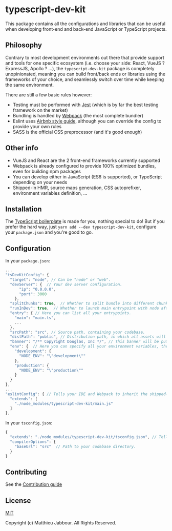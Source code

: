 # typescript-dev-kit

This package contains all the configurations and libraries that can be useful when developing
front-end and back-end JavaScript or TypeScript projects.

## Philosophy

Contrary to most development environments out there that provide support and tools for one specific
ecosystem (i.e. choose your side: React, VueJS ? ExpressJS, Apollo ? ...), the `typescript-dev-kit`
package is completely unopinionated, meaning you can build front/back ends or libraries using the
frameworks of your choice, and seamlessly switch over time while keeping the same environment.

There are still a few basic rules however:
- Testing must be performed with [Jest](https://jestjs.io/) (which is by far the best testing framework on the market)
- Bundling is handled by [Webpack](https://webpack.js.org/) (the most complete bundler)
- Eslint uses [Airbnb style guide](https://github.com/airbnb/javascript), although you can override the config to provide your own rules
- SASS is the official CSS preprocessor (and it's good enough)

## Other info
- VueJS and React are the 2 front-end frameworks currently supported
- Webpack is already configured to provide 100% optimized bundles, even for building npm packages
- You can develop either in JavaScript (ES6 is supported), or TypeScript depending on your needs
- Shipped-in HMR, source maps generation, CSS autoprefixer, environment variables definition, ...

## Installation

The [TypeScript boilerplate](https://github.com/openizr/typescript-boilerplate) is made for you, nothing special to do!
But if you prefer the hard way, just `yarn add --dev typescript-dev-kit`, configure your `package.json` and you're good to go.

## Configuration

In your `package.json`:

```javascript
...
"tsDevKitConfig": {
  "target": "node", // Can be "node" or "web".
  "devServer": {  // Your dev server configuration.
      "ip": "0.0.0.0",
      "port": 3000
    },
  "splitChunks": true,  // Whether to split bundle into different chunks (sometimes you don't want it).
  "runInDev": true,  // Whether to launch main entrypoint with node after each compilation in dev mode.
  "entry": { // Here you can list all your entrypoints.
    "main": "main.ts",
    ...
  },
  "srcPath": "src", // Source path, containing your codebase.
  "distPath": "public", // Distribution path, in which all assets will be compiled.
  "banner": "/** Copyright Douglas, Inc */", // This banner will be put at the top of all your compiled assets.
  "env": {  // Here you can specify all your environment variables, they will be automatically replaced in the code at build time.
    "development": {
      "NODE_ENV": "\"development\""
    },
    "production": {
      "NODE_ENV": "\"production\""
    }
  }
},
...
"eslintConfig": { // Tells your IDE and Webpack to inherit the shipped-in Eslint config (you can also define your own rules).
  "extends": [
    "./node_modules/typescript-dev-kit/main.js"
  ]
},
```

In your `tsconfig.json`:

```javascript
{
  "extends": "./node_modules/typescript-dev-kit/tsconfig.json", // Tells your IDE and Webpack to inherit the shipped-in TypeScript config.
  "compilerOptions": {
    "baseUrl": "src"  // Path to your codebase directory.
  }
}
```

## Contributing

See the [Contribution guide](https://github.com/openizr/typescript-dev-kit/blob/master/CONTRIBUTING.md)

## License

[MIT](http://opensource.org/licenses/MIT)

Copyright (c) Matthieu Jabbour. All Rights Reserved.